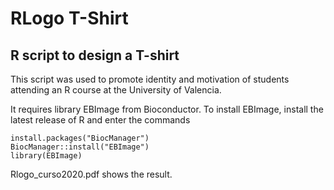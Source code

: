# RLogo T-Shirt
## R script to design a T-shirt

This script was used to promote identity and motivation of students attending an R course at the University of Valencia. 

It requires library EBImage from Bioconductor.
To install EBImage, install the latest release of R and enter the commands
``` 
install.packages("BiocManager") 
BiocManager::install("EBImage")
library(EBImage)    
```
Rlogo_curso2020.pdf shows the result.
